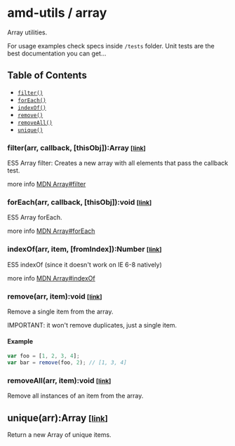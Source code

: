 # amd-utils / array #

Array utilities.

For usage examples check specs inside `/tests` folder. Unit tests are the best
documentation you can get...


## <span id="toc">Table of Contents</span>

 - [`filter()`](#filter)
 - [`forEach()`](#forEach)
 - [`indexOf()`](#indexOf)
 - [`remove()`](#remove)
 - [`removeAll()`](#removeAll)
 - [`unique()`](#unique)



### filter(arr, callback, [thisObj]):Array <small>[<a href="#filter" id="filter">link</a>]</small>

ES5 Array filter: Creates a new array with all elements that pass the callback test.

more info [MDN Array#filter](https://developer.mozilla.org/en/JavaScript/Reference/Global_Objects/Array/filter)



### forEach(arr, callback, [thisObj]):void <small>[<a href="#forEach" id="forEach">link</a>]</small>

ES5 Array forEach.

more info [MDN Array#forEach](https://developer.mozilla.org/en/JavaScript/Reference/Global_Objects/Array/forEach)



### indexOf(arr, item, [fromIndex]):Number <small>[<a href="#indexOf" id="indexOf">link</a>]</small>

ES5 indexOf (since it doesn't work on IE 6-8 natively)

more info [MDN Array#indexOf](https://developer.mozilla.org/en/JavaScript/Reference/Global_Objects/Array/indexOf)



### remove(arr, item):void <small>[<a href="#remove" id="remove">link</a>]</small>

Remove a single item from the array.

IMPORTANT: it won't remove duplicates, just a single item.

#### Example

```js
var foo = [1, 2, 3, 4];
var bar = remove(foo, 2); // [1, 3, 4]
```



### removeAll(arr, item):void <small>[<a href="#removeAll" id="removeAll">link</a>]</small>

Remove all instances of an item from the array.



## unique(arr):Array <small>[<a href="#unique" id="unique">link</a>]</small>

Return a new Array of unique items.

